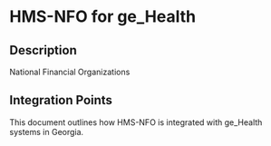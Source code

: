 # HMS-NFO for ge_Health

## Description

National Financial Organizations

## Integration Points

This document outlines how HMS-NFO is integrated with ge_Health systems in Georgia.
